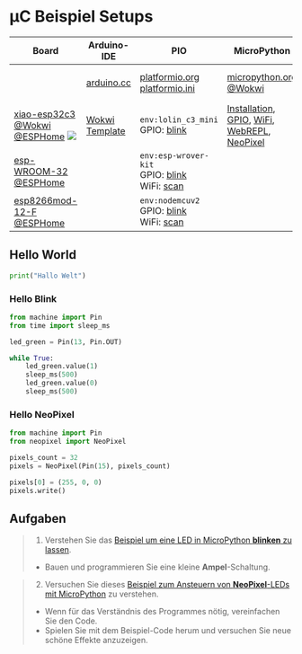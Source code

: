 # µC Beispiel Setups

| Board           | Arduino-IDE | PIO                                | MicroPython | Rust |
| --------------- | ----------- | ---------------------------------- | ----------- | ---- |
|                 | [arduino.cc](https://www.arduino.cc/en/software/) | [platformio.org](https://platformio.org/)<br/>[platformio.ini](./platformio.ini) | [micropython.org](https://micropython.org/)<br/>[@Wokwi](https://wokwi.com/micropython) | [rust-embedded.org](https://docs.rust-embedded.org/book/)<br/>[@Wokwi](https://wokwi.com/rust) |
| [xiao-esp32c3](https://www.espboards.dev/esp32/xiao-esp32c3) [@Wokwi](https://wokwi.com/esp32) [@ESPHome](https://devices.esphome.io/board/esp32) ![](https://www.espboards.dev/img/xjJmXvXmqJ-200.png) | [Wokwi Template](https://wokwi.com/projects/new/esp32-c3) | `env:lolin_c3_mini`<br/>GPIO: [blink](https://github.com/platformio/platform-espressif32/tree/develop/examples/arduino-blink) | [Installation](https://docs.micropython.org/en/latest/esp32/tutorial/intro.html#esp32-intro), [GPIO](https://docs.micropython.org/en/latest/esp32/quickref.html#pins-and-gpio), [WiFi](https://docs.micropython.org/en/latest/esp32/quickref.html#wlan), [WebREPL](https://docs.micropython.org/en/latest/esp32/quickref.html#webrepl-web-browser-interactive-prompt), [NeoPixel](https://docs.micropython.org/en/latest/esp32/quickref.html#neopixel-and-apa106-driver) | GPIO: [blink](https://github.com/hsel-netsys/nixpkgs-esp-dev-rust/commit/10a57be89bd7644aa2fe7030f9fe5bf16e92c5b9)<br/>[![TockOS](https://tockos.org/assets/img/tock.svg)](https://tockos.org/hardware/#esp32-family) |
| [esp-WROOM-32](https://www.espboards.dev/esp32/microcontroller/esp32/esp32-wroom-32/)<br/>[@ESPHome](https://devices.esphome.io/board/esp32) |             | `env:esp-wrover-kit`<br/>GPIO: [blink](https://github.com/platformio/platform-espressif32/tree/develop/examples/arduino-blink)<br/>WiFi: [scan](https://github.com/platformio/platform-espressif32/tree/develop/examples/arduino-wifiscan) |             | GPIO: [blink](https://github.com/johannesloetzsch/nixpkgs-esp-dev-rust) |
| [esp8266mod-12-F](https://www.espboards.dev/esp8266/generic/) [@ESPHome](https://devices.esphome.io/board/esp8266) |             | `env:nodemcuv2`<br/>GPIO: [blink](https://github.com/platformio/platform-espressif8266/tree/develop/examples/arduino-blink)<br/>WiFi: [scan](https://github.com/platformio/platform-espressif8266/tree/develop/examples/arduino-wifiscan) |           |      |


## Hello World

```python
print("Hallo Welt")
```


### Hello Blink

```python
from machine import Pin
from time import sleep_ms

led_green = Pin(13, Pin.OUT)

while True:
    led_green.value(1)
    sleep_ms(500)
    led_green.value(0)
    sleep_ms(500)
```


### Hello NeoPixel

```python
from machine import Pin
from neopixel import NeoPixel

pixels_count = 32
pixels = NeoPixel(Pin(15), pixels_count)

pixels[0] = (255, 0, 0)
pixels.write()
```


## Aufgaben

> 1. Verstehen Sie das [Beispiel um eine LED in MicroPython **blinken** zu lassen](https://wokwi.com/projects/441202072292249601).
>
> * Bauen und programmieren Sie eine kleine **Ampel**-Schaltung.

> 2. Versuchen Sie dieses [Beispiel zum Ansteuern von **NeoPixel**-LEDs mit MicroPython](https://wokwi.com/projects/441199600765977601) zu verstehen.
>
> * Wenn für das Verständnis des Programmes nötig, vereinfachen Sie den Code.
> * Spielen Sie mit dem Beispiel-Code herum und versuchen Sie neue schöne Effekte anzuzeigen.
